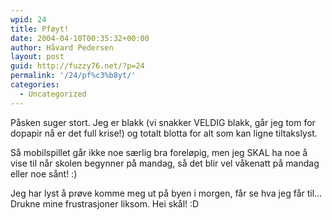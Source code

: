```yaml
---
wpid: 24
title: Pføyt!
date: 2004-04-10T00:35:32+00:00
author: Håvard Pedersen
layout: post
guid: http://fuzzy76.net/?p=24
permalink: '/24/pf%c3%b8yt/'
categories:
  - Uncategorized
---
```

Påsken suger stort. Jeg er blakk (vi snakker VELDIG blakk, går jeg tom for dopapir nå er det full krise!) og totalt blotta for alt som kan ligne tiltakslyst.

Så mobilspillet går ikke noe særlig bra foreløpig, men jeg SKAL ha noe å vise til når skolen begynner på mandag, så det blir vel våkenatt på mandag eller noe sånt! :)

Jeg har lyst å prøve komme meg ut på byen i morgen, får se hva jeg får til&#8230; Drukne mine frustrasjoner liksom. Hei skål! :D
